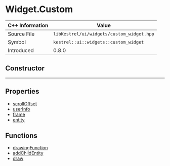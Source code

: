 
# Widget.Custom

| C++ Information | Value |
| --- | --- |
| Source File | `libKestrel/ui/widgets/custom_widget.hpp` |
| Symbol | `kestrel::ui::widgets::custom_widget` |
| Introduced | 0.8.0 |

## Constructor

---

## Properties

 - [scrollOffset](scrollOffset.md)
 - [userInfo](userInfo.md)
 - [frame](frame.md)
 - [entity](entity.md)

## Functions

 - [drawingFunction](drawingFunction.md)
 - [addChildEntity](addChildEntity.md)
 - [draw](draw.md)

